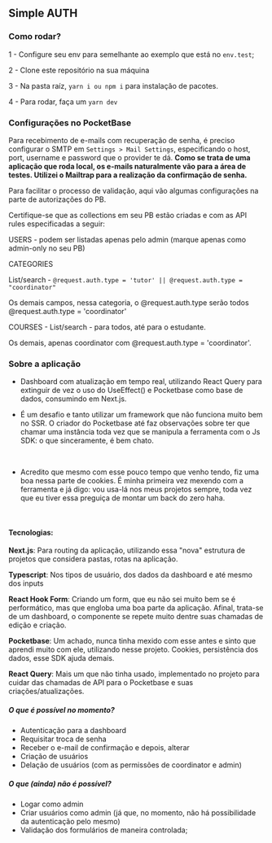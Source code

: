 ## Simple AUTH

### Como rodar?

1 - Configure seu env para semelhante ao exemplo que está no `env.test`;

2 - Clone este repositório na sua máquina

3 - Na pasta raíz, `yarn i ou npm i` para instalação de pacotes.

4 - Para rodar, faça um `yarn dev`

### Configurações no PocketBase

Para recebimento de e-mails com recuperação de senha, é preciso configurar o SMTP em `Settings > Mail Settings`, especificando o host, port, username e password que o provider te dá. <b>Como se trata de uma aplicação que roda local, os e-mails naturalmente vão para a área de testes. Utilizei o Mailtrap para a realização da confirmação de senha.</b>

Para facilitar o processo de validação, aqui vão algumas configurações na parte de autorizações do PB.

Certifique-se que as collections em seu PB estão criadas e com as API rules especificadas a seguir:

USERS - podem ser listadas apenas pelo admin (marque apenas como admin-only no seu PB)

CATEGORIES

List/search - `@request.auth.type = 'tutor' || @request.auth.type = "coordinator"`

Os demais campos, nessa categoria, o @request.auth.type serão todos @request.auth.type = 'coordinator'

COURSES -
List/search - para todos, até para o estudante.

Os demais, apenas coordinator com @request.auth.type = 'coordinator'.

### Sobre a aplicação

- Dashboard com atualização em tempo real, utilizando React Query para extinguir de vez o uso do UseEffect() e Pocketbase como base de dados, consumindo em Next.js.
  <br>

- É um desafio e tanto utilizar um framework que não funciona muito bem no SSR. O criador do Pocketbase até faz observações sobre ter que chamar uma instância toda vez que se manipula a ferramenta com o Js SDK: o que sinceramente, é bem chato.

<br>

- Acredito que mesmo com esse pouco tempo que venho tendo, fiz uma boa nessa parte de cookies. É minha primeira vez mexendo com a ferramenta e já digo: vou usa-lá nos meus projetos sempre, toda vez que eu tiver essa preguiça de montar um back do zero haha.

<br>

#### Tecnologias:

<b>Next.js</b>: Para routing da aplicação, utilizando essa "nova" estrutura de projetos que considera pastas, rotas na aplicação.

<b>Typescript</b>: Nos tipos de usuário, dos dados da dashboard e até mesmo dos inputs

<b>React Hook Form</b>: Criando um form, que eu não sei muito bem se é performático, mas que engloba uma boa parte da aplicação. Afinal, trata-se de um dashboard, o componente se repete muito dentre suas chamadas de edição e criação.

<b>Pocketbase</b>: Um achado, nunca tinha mexido com esse antes e sinto que aprendi muito com ele, utilizando nesse projeto. Cookies, persistência dos dados, esse SDK ajuda demais.

<b>React Query</b>: Mais um que não tinha usado, implementado no projeto para cuidar das chamadas de API para o Pocketbase e suas criações/atualizações.

##### O que é possível no momento?

- Autenticação para a dashboard
- Requisitar troca de senha
- Receber o e-mail de confirmação e depois, alterar
- Criação de usuários
- Delação de usuários (com as permissões de coordinator e admin)

##### O que (ainda) não é possível?

- Logar como admin
- Criar usuários como admin (já que, no momento, não há possibilidade da autenticação pelo mesmo)
- Validação dos formulários de maneira controlada;
